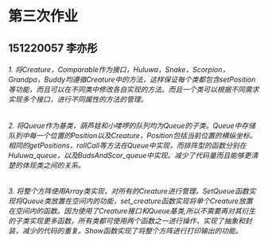 # 第三次作业
## 151220057 李亦彤
###### 1.   将Creature，Comparable作为接口，Huluwa，Snake，Scorpion，Grandpa，Buddy均遵循Creature中的方法，这样保证每个类都包含setPosition等功能，而且可以在不同类中修改各自实现的方法。而且一个类可以根据不同需求实现多个接口，进行不同属性的方法的管理。
###### 2.   将Queue作为基类，葫芦娃和小喽啰的队列均为Queue的子类。Queue中存储队列中每一个位置的Position以及Creature，Position包括当前位置的横纵坐标。相同的getPositions，rollCall等方法在Queue中实现，而排阵型的函数分别在Huluwa_queue，以及BudsAndScor_queue中实现。减少了代码量而且能够更清楚的体现类之间的关系。
###### 3.   将整个方阵使用Array类实现，对所有的Creature进行管理。SetQueue函数实现将Queue类放置在空间内的功能，set_creature函数实现将单个Creature放置在空间内的函数。因为使用了Creature接口和Queue基类,所以不需要再对其衍生的子类实现更多函数，所有类都可使用两个函数之一进行操作，实现了抽象和封装，减少的代码的重复。Show函数实现了将整个方阵进行打印输出的功能。
